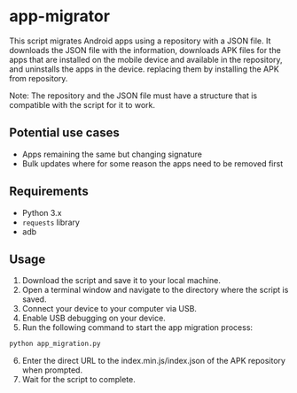 # app-migrator

This script migrates Android apps using a repository with a JSON file. It downloads the JSON file with the information, downloads APK files for the apps that are installed on the mobile device and available in the repository, and uninstalls the apps in the device. replacing them by installing the APK from repository. 

Note: The repository and the JSON file must have a structure that is compatible with the script for it to work.

## Potential use cases

- Apps remaining the same but changing signature
- Bulk updates where for some reason the apps need to be removed first

## Requirements

- Python 3.x
- `requests` library
- adb

## Usage

1. Download the script and save it to your local machine.
2. Open a terminal window and navigate to the directory where the script is saved.
3. Connect your device to your computer via USB.
4. Enable USB debugging on your device.
5. Run the following command to start the app migration process:

```bash
python app_migration.py
```

6. Enter the direct URL to the index.min.js/index.json of the APK repository when prompted.
7. Wait for the script to complete.
